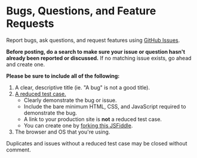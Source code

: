 # Bugs, Questions, and Feature Requests

Report bugs, ask questions, and request features using [GitHub Issues](https://github.com/cferdinandi/bouncer/issues).

**Before posting, do a search to make sure your issue or question hasn't already been reported or discussed.** If no matching issue exists, go ahead and create one.

**Please be sure to include all of the following:**

1. A clear, descriptive title (ie. "A bug" is not a good title).
2. [A reduced test case.](https://css-tricks.com/reduced-test-cases/)
	- Clearly demonstrate the bug or issue.
	- Include the bare minimum HTML, CSS, and JavaScript required to demonstrate the bug.
	- A link to your production site is **not** a reduced test case.
	- You can create one by [forking this JSFiddle](https://codepen.io/cferdinandi/pen/YRWQXG).
3. The browser and OS that you're using.

Duplicates and issues without a reduced test case may be closed without comment.